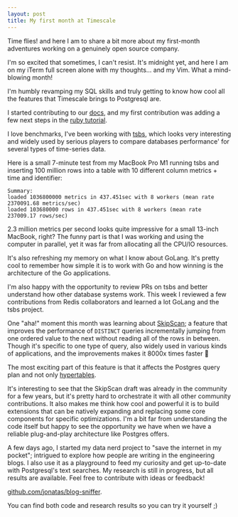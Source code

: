 ```yaml
---
layout: post
title: My first month at Timescale
---
```


Time flies! and here I am to share a bit more about my first-month adventures working on a genuinely open source company.

I'm so excited that sometimes, I can't resist. It's midnight yet, and here I am on my iTerm full screen alone with my thoughts... and my Vim. What a mind-blowing month!

I'm humbly revamping my SQL skills and truly getting to know how cool all the features that Timescale brings to Postgresql are.

I started contributing to our [docs](http://docs.timescale.com), and my first contribution was adding a few next steps in the [ruby tutorial](https://docs.timescale.com/timescaledb/latest/quick-start/ruby/).

I love benchmarks, I've been working with [tsbs](https://github.com/timescale/tsbs),
which looks very interesting and widely used by serious players to compare databases performance' for several types of time-series data.

Here is a small 7-minute test from my MacBook Pro M1 running tsbs and inserting
100 million rows into a table with 10 different column metrics + time and identifier:

```
Summary:
loaded 1036800000 metrics in 437.451sec with 8 workers (mean rate 2370091.68 metrics/sec)
loaded 103680000 rows in 437.451sec with 8 workers (mean rate 237009.17 rows/sec)
```

2.3 million metrics per second looks quite impressive for a small 13-inch MacBook, right?
The funny part is that I was working and using the computer in parallel, yet it was far from allocating all the CPU/IO resources.

It's also refreshing my memory on what I know about GoLang. It's pretty cool to remember how simple it is to work with Go and how winning is the architecture of the Go applications.

I'm also happy with the opportunity to review PRs on tsbs and better understand how other database systems work. This week I reviewed a few contributions from Redis collaborators and learned a lot GoLang and the tsbs project.

One "aha!" moment this month was learning about
[SkipScan](https://blog.timescale.com/blog/how-we-made-distinct-queries-up-to-8000x-faster-on-postgresql/);
a feature that improves the performance of `DISTINCT` queries 
incrementally jumping from one ordered value to the next without
reading all of the rows in between. Though it's specific to one type of query,
also widely used in various kinds of applications, and the improvements
makes it 8000x times faster 🚀

The most exciting part of this feature is that it affects the Postgres query
plan and not only [hypertables](https://docs.timescale.com/timescaledb/latest/overview/core-concepts/hypertables-and-chunks/).

It's interesting to see that the SkipScan draft was already in the community for a few years, but it's pretty hard to orchestrate it with all other community contributions. It also makes me think how cool and powerful it is to build extensions that can be natively expanding and replacing some core components
for specific optimizations. I'm a bit far from understanding the code itself but happy to see the opportunity we have when we have a reliable plug-and-play architecture like Postgres offers.

A few days ago, I started my data nerd project to "save the internet in my pocket"; intrigued to explore how people are writing in the engineering blogs. I also use it as a playground to feed my curiosity and get up-to-date with Postgresql's text searches. My research is still in progress, but all results are available. Feel free to contribute with ideas or feedback! 

[github.com/jonatas/blog-sniffer](https://github.com/jonatas/blog-sniffer).

You can find both code and research results so you can try it yourself ;)

